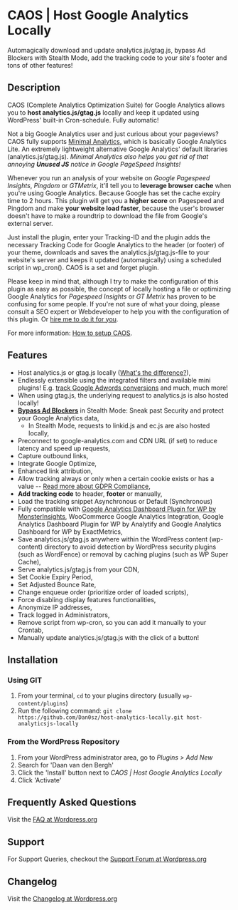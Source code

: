 # CAOS | Host Google Analytics Locally

Automagically download and update analytics.js/gtag.js, bypass Ad Blockers with Stealth Mode, add the tracking code to your site's footer and tons of other features!

## Description
CAOS (Complete Analytics Optimization Suite) for Google Analytics allows you to **host analytics.js/gtag.js** locally and keep it updated using WordPress' built-in Cron-schedule. Fully automatic!

Not a big Google Analytics user and just curious about your pageviews? CAOS fully supports [Minimal Analytics](https://minimalanalytics.com), which is basically Google Analytics Lite. An extremely lightweight alternative Google Analytics' default libraries (analytics.js/gtag.js). *Minimal Analytics also helps you get rid of that annoying **Unused JS** notice in Google PageSpeed Insights!*

Whenever you run an analysis of your website on *Google Pagespeed Insights*, *Pingdom* or *GTMetrix*, it'll tell you to **leverage browser cache** when you're using Google Analytics. Because Google has set the cache expiry time to 2 hours. This plugin will get you a **higher score** on Pagespeed and Pingdom and make **your website load faster**, because the user's browser doesn't have to make a roundtrip to download the file from Google's external server.

Just install the plugin, enter your Tracking-ID and the plugin adds the necessary Tracking Code for Google Analytics to the header (or footer) of your theme, downloads and saves the analytics.js/gtag.js-file to your website's server and keeps it updated (automagically) using a scheduled script in wp_cron(). CAOS is a set and forget plugin.

Please keep in mind that, although I try to make the configuration of this plugin as easy as possible, the concept of locally hosting a file or optimizing Google Analytics for *Pagespeed Insights* or *GT Metrix* has proven to be confusing for some people. If you're not sure of what your doing, please consult a SEO expert or Webdeveloper to help you with the configuration of this plugin. Or [hire me to do it for you](https://ffwp.dev/wordpress-services/caos-expert-configuration/?utm_source=wordpress&utm_medium=description&utm_campaign=caos).

For more information: [How to setup CAOS](https://daan.dev/wordpress-plugins/caos/?utm_source=github&utm_medium=description&utm_campaign=caos).

## Features
- Host analytics.js or gtag.js locally ([What's the difference?](https://daan.dev/wordpress/difference-analyics-gtag-ga-js/?utm_source=github&utm_medium=description&utm_campaign=caos)),
- Endlessly extensible using the integrated filters and available mini plugins! E.g. [track Google Adwords conversions](https://github.com/Dan0sz/caos-google-adwords) and much, much more!
- When using gtag.js, the underlying request to analytics.js is also hosted locally!
- **[Bypass Ad Blockers](https://daan.dev/how-to/bypass-ad-blockers-caos/?utm_source=github&utm_medium=description&utm_campaign=caos)** in Stealth Mode: Sneak past Security and protect your Google Analytics data,
  - In Stealth Mode, requests to linkid.js and ec.js are also hosted locally,
- Preconnect to google-analytics.com and CDN URL (if set) to reduce latency and speed up requests,
- Capture outbound links,
- Integrate Google Optimize,
- Enhanced link attribution,
- Allow tracking always or only when a certain cookie exists or has a value -- [Read more about GDPR Compliance](https://daan.dev/wordpress/gdpr-compliance-google-analytics/?utm_source=github&utm_medium=description&utm_campaign=caos),
- **Add tracking code** to header, **footer** or manually,
- Load the tracking snippet Asynchronous or Default (Synchronous)
- Fully compatible with [Google Analytics Dashboard Plugin for WP by MonsterInsights](https://daan.dev/wordpress/leverage-browser-caching-host-analytics-local-monster-insights/?utm_source=github&utm_medium=description&utm_campaign=caos), WooCommerce Google Analytics Integration, Google Analytics Dashboard Plugin for WP by Analytify and Google Analytics Dashboard for WP by ExactMetrics,
- Save analytics.js/gtag.js anywhere within the WordPress content (wp-content) directory to avoid detection by WordPress security plugins (such as WordFence) or removal by caching plugins (such as WP Super Cache),
- Serve analytics.js/gtag.js from your CDN,
- Set Cookie Expiry Period,
- Set Adjusted Bounce Rate,
- Change enqueue order (prioritize order of loaded scripts),
- Force disabling display features functionalities,
- Anonymize IP addresses,
- Track logged in Administrators,
- Remove script from wp-cron, so you can add it manually to your Crontab,
- Manually update analytics.js/gtag.js with the click of a button!

## Installation

### Using GIT

1. From your terminal, `cd` to your plugins directory (usually `wp-content/plugins`)
1. Run the following command: `git clone https://github.com/Dan0sz/host-analytics-locally.git host-analyticsjs-locally`

### From the WordPress Repository

1. From your WordPress administrator area, go to *Plugins > Add New*
1. Search for 'Daan van den Bergh'
1. Click the 'Install' button next to *CAOS | Host Google Analytics Locally*
1. Click 'Activate'

## Frequently Asked Questions

Visit the [FAQ at Wordpress.org](https://wordpress.org/plugins/host-analyticsjs-local/#faq)

## Support

For Support Queries, checkout the [Support Forum at Wordpress.org](https://wordpress.org/support/plugin/host-analyticsjs-local)

## Changelog

Visit the [Changelog at Wordpress.org](https://wordpress.org/plugins/host-analyticsjs-local/#developers)